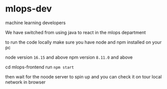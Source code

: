 # mlops-dev
machine learning developers

We have switched from using java to react in the mlops department 

to run the code locally make sure you have node and npm installed on your pc
 
node version `16.15` and above 
npm  version `8.11.0` and above 


  cd mlops-frontend 
  run `npm start`

  then wait for the noode server to spin up and you can check it on tour local network in browser


<!-- To address all issues (including breaking changes), run:
  npm audit fix --force

Run `npm audit` for details.

Success! Created my-react-app at /home/joe/mlops/mlops-dev/my-react-app
Inside that directory, you can run several commands:

  npm start
    Starts the development server.

  npm run build
    Bundles the app into static files for production.

  npm test
    Starts the test runner.

  npm run eject
    Removes this tool and copies build dependencies, configuration files
    and scripts into the app directory. If you do this, you can’t go back!

We suggest that you begin by typing: -->
